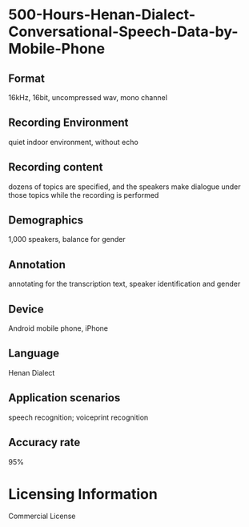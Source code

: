 # 500-Hours-Henan-Dialect-Conversational-Speech-Data-by-Mobile-Phone



## Format
16kHz, 16bit, uncompressed wav, mono channel

## Recording Environment
quiet indoor environment, without echo

## Recording content
dozens of topics are specified, and the speakers make dialogue under those topics while the recording is performed

## Demographics
1,000 speakers, balance for gender

## Annotation
annotating for the transcription text, speaker identification and gender

## Device
Android mobile phone, iPhone

## Language
Henan Dialect

## Application scenarios
speech recognition; voiceprint recognition

## Accuracy rate
95%

# Licensing Information
Commercial License

